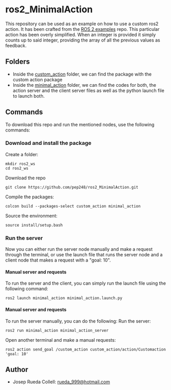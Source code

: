 # ros2_MinimalAction

This repository can be used as an example on how to use a custom ros2 action.
It has been crafted from the [ROS 2 examples](https://github.com/ros2/examples/tree/humble) repo.
This particular action has been overly simplified. When an integer is provided it simply counts up to said integer, providing the array of all the previous values as feedback.


## Folders
* Inside the [custom_action](custom_action) folder, we can find the package with the custom action package
* Inside the [minimal_action](minimal_action) folder, we can find the codes for both, the action server and the client server files as well as the python launch file to launch both.

## Commands
To download this repo and run the mentioned nodes, use the following commands:

### Download and install the package
Create a folder:
```
mkdir ros2_ws
cd ros2_ws
```

Download the repo
```
git clone https://github.com/pep248/ros2_MinimalAction.git
```

Compile the packages:
```
colcon build --packages-select custom_action minimal_action
```

Source the environment:
```
source install/setup.bash
```
### Run the server
Now you can either run the server node manually and make a request through the terminal, or use the launch file that runs the server node and a client node that makes a request with a "goal: 10".

#### Manual server and requests
To run the server and the client, you can simply run the launch file using the following command:
```
ros2 launch minimal_action minimal_action.launch.py 
```

#### Manual server and requests
To run the server manually, you can do the following:
Run the server:
```
ros2 run minimal_action minimal_action_server 
```

Open another terminal and make a manual requests:
```
ros2 action send_goal /custom_action custom_action/action/Customaction 'goal: 10'
```

## Author
* Josep Rueda Collell: rueda_999@hotmail.com


